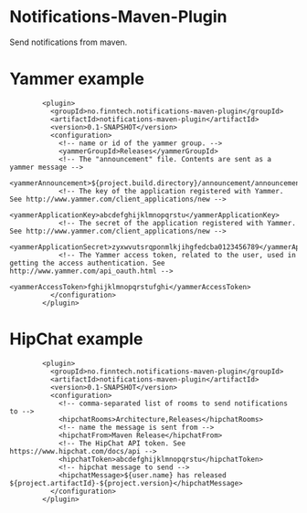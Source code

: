Notifications-Maven-Plugin
==========================

Send notifications from maven.

Yammer example
==============


            <plugin>
              <groupId>no.finntech.notifications-maven-plugin</groupId>
              <artifactId>notifications-maven-plugin</artifactId>
              <version>0.1-SNAPSHOT</version>
              <configuration>
                <!-- name or id of the yammer group. -->
                <yammerGroupId>Releases</yammerGroupId>
                <!-- The "announcement" file. Contents are sent as a yammer message -->
                <yammerAnnouncement>${project.build.directory}/announcement/announcement.vm</yammerAnnouncement>
                <!-- The key of the application registered with Yammer. See http://www.yammer.com/client_applications/new -->
                <yammerApplicationKey>abcdefghijklmnopqrstu</yammerApplicationKey>
                <!-- The secret of the application registered with Yammer. See http://www.yammer.com/client_applications/new -->
                <yammerApplicationSecret>zyxwvutsrqponmlkjihgfedcba0123456789</yammerApplicationSecret>
                <!-- The Yammer access token, related to the user, used in getting the access authentication. See http://www.yammer.com/api_oauth.html -->
                <yammerAccessToken>fghijklmnopqrstufghi</yammerAccessToken>
              </configuration>
            </plugin>



HipChat example
===============


            <plugin>
              <groupId>no.finntech.notifications-maven-plugin</groupId>
              <artifactId>notifications-maven-plugin</artifactId>
              <version>0.1-SNAPSHOT</version>
              <configuration>
                <!-- comma-separated list of rooms to send notifications to -->
                <hipchatRooms>Architecture,Releases</hipchatRooms>
                <!-- name the message is sent from -->
                <hipchatFrom>Maven Release</hipchatFrom>
                <!-- The HipChat API token. See https://www.hipchat.com/docs/api -->
                <hipchatToken>abcdefghijklmnopqrstu</hipchatToken>
                <!-- hipchat message to send -->
                <hipchatMessage>${user.name} has released ${project.artifactId}-${project.version}</hipchatMessage>
              </configuration>
            </plugin>